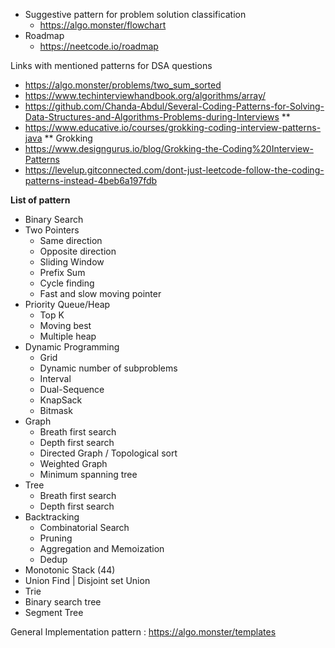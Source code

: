 * Suggestive pattern for problem solution classification 
	* https://algo.monster/flowchart
* Roadmap
	* https://neetcode.io/roadmap





Links with mentioned patterns for DSA questions
* https://algo.monster/problems/two_sum_sorted
* https://www.techinterviewhandbook.org/algorithms/array/
* https://github.com/Chanda-Abdul/Several-Coding-Patterns-for-Solving-Data-Structures-and-Algorithms-Problems-during-Interviews ** 
* https://www.educative.io/courses/grokking-coding-interview-patterns-java ** Grokking
* https://www.designgurus.io/blog/Grokking-the-Coding%20Interview-Patterns
* https://levelup.gitconnected.com/dont-just-leetcode-follow-the-coding-patterns-instead-4beb6a197fdb




**List of pattern**
* Binary Search
* Two Pointers
	* Same direction
	* Opposite direction
	* Sliding Window
	* Prefix Sum
	* Cycle finding
	* Fast and slow moving pointer
* Priority Queue/Heap
	* Top K
	* Moving best
	* Multiple heap
* Dynamic Programming
	* Grid
	* Dynamic number of subproblems
	* Interval
	* Dual-Sequence
	* KnapSack
	* Bitmask
* Graph
	* Breath first search
	* Depth first search
	* Directed Graph / Topological sort
	* Weighted Graph
	* Minimum spanning tree
* Tree
	* Breath first search
	* Depth first search
* Backtracking
	* Combinatorial Search
	* Pruning
	* Aggregation and Memoization
	* Dedup
* Monotonic Stack (44)
* Union Find | Disjoint set Union
* Trie
* Binary search tree
* Segment Tree



General Implementation pattern : https://algo.monster/templates

